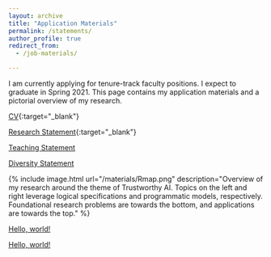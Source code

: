 ```yaml
---
layout: archive
title: "Application Materials"
permalink: /statements/
author_profile: true
redirect_from: 
  - /job-materials/

---
```


I am currently applying for tenure-track faculty positions. I expect to graduate in Spring 2021. This page contains my application materials and a pictorial overview of my research.


[CV](/files/CV.pdf){:target="_blank"}

[Research Statement](/materials/Research.pdf){:target="_blank"}

[Teaching Statement](/materials/Teaching.pdf)

[Diversity Statement](/materials/Diversity.pdf)

{% include image.html url="/materials/Rmap.png" description="Overview of my research around the theme of Trustworthy AI. Topics on the left and right leverage logical specifications and programmatic models, respectively. Foundational research problems are towards the bottom, and applications are towards the top." %}


<a href="/materials/Teaching.pdf" target="_blank">Hello, world!</a>

<a href="https://averma8053.github.io/materials/Teaching.pdf" target="_blank">Hello, world!</a>
